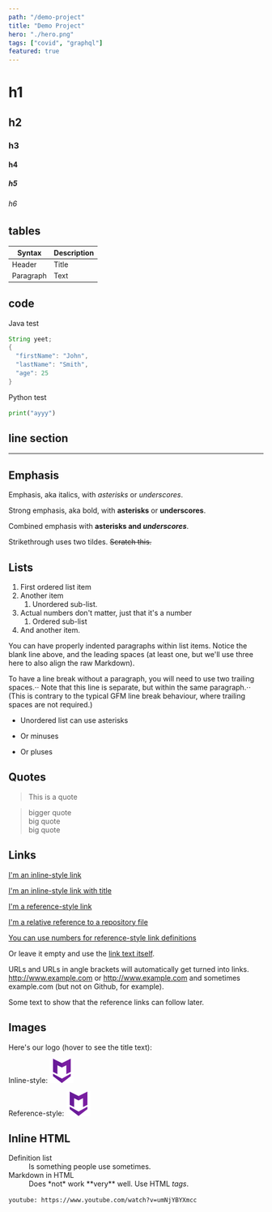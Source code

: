 ```yaml
---
path: "/demo-project"
title: "Demo Project"
hero: "./hero.png"
tags: ["covid", "graphql"]
featured: true
---
```


# h1

## h2

### h3

#### h4

##### h5

###### h6


## tables

| Syntax      | Description |
| ----------- | ----------- |
| Header      | Title       |
| Paragraph   | Text        |

## code

Java test

```java
String yeet;
{
  "firstName": "John",
  "lastName": "Smith",
  "age": 25
}
```

Python test

```python
print("ayyy")
```

## line section

---

## Emphasis

Emphasis, aka italics, with *asterisks* or _underscores_.

Strong emphasis, aka bold, with **asterisks** or __underscores__.

Combined emphasis with **asterisks and _underscores_**.

Strikethrough uses two tildes. ~~Scratch this.~~

## Lists

1. First ordered list item
2. Another item
   1. Unordered sub-list. 
3. Actual numbers don't matter, just that it's a number
   1. Ordered sub-list
4. And another item.

  You can have properly indented paragraphs within list items. Notice the blank line above, and the leading spaces (at least one, but we'll use three here to also align the raw Markdown).

  To have a line break without a paragraph, you will need to use two trailing spaces.⋅⋅
  Note that this line is separate, but within the same paragraph.⋅⋅
  (This is contrary to the typical GFM line break behaviour, where trailing spaces are not required.)

* Unordered list can use asterisks
- Or minuses
+ Or pluses

## Quotes
  > This is a quote

  > bigger quote <br/> big quote <br/>  big quote

## Links

[I'm an inline-style link](https://www.google.com)

[I'm an inline-style link with title](https://www.google.com "Google's Homepage")

[I'm a reference-style link][Arbitrary case-insensitive reference text]

[I'm a relative reference to a repository file](../blob/master/LICENSE)

[You can use numbers for reference-style link definitions][1]

Or leave it empty and use the [link text itself].

URLs and URLs in angle brackets will automatically get turned into links. 
http://www.example.com or <http://www.example.com> and sometimes 
example.com (but not on Github, for example).

Some text to show that the reference links can follow later.

[arbitrary case-insensitive reference text]: https://www.mozilla.org
[1]: http://slashdot.org
[link text itself]: http://www.reddit.com

## Images

Here's our logo (hover to see the title text):

Inline-style: 
![alt text](https://github.com/adam-p/markdown-here/raw/master/src/common/images/icon48.png "Logo Title Text 1")

Reference-style: 
![alt text][logo]

[logo]: https://github.com/adam-p/markdown-here/raw/master/src/common/images/icon48.png "Logo Title Text 2"

## Inline HTML

<dl>
  <dt>Definition list</dt>
  <dd>Is something people use sometimes.</dd>

  <dt>Markdown in HTML</dt>
  <dd>Does *not* work **very** well. Use HTML <em>tags</em>.</dd>
</dl>


`youtube: https://www.youtube.com/watch?v=umNjYBYXmcc`

